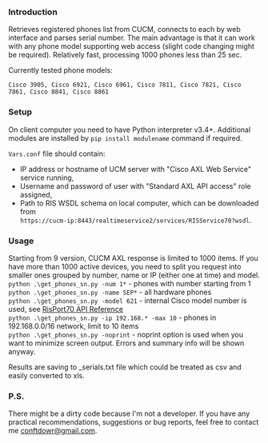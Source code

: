 ### Introduction
Retrieves registered phones list from CUCM, connects to each by web interface and parses serial number. The main advantage is that it can work with any phone model supporting web access (slight code changing might be required). Relatively fast, processing 1000 phones less than 25 sec.

Currently tested phone models:
```
Cisco 3905, Cisco 6921, Cisco 6961, Cisco 7811, Cisco 7821, Cisco 7861, Cisco 8841, Cisco 8861
```

### Setup
On client computer you need to have Python interpreter v3.4+. Additional modules are installed by `pip install modulename` command if required.  

`Vars.conf` file should contain: 
- IP address or hostname of UCM server with "Cisco AXL Web Service" service running, 
- Username and password of user with "Standard AXL API access" role assigned, 
- Path to RIS WSDL schema on local computer, which can be downloaded from  
`https://cucm-ip:8443/realtimeservice2/services/RISService70?wsdl`.

### Usage
Starting from 9 version, CUCM AXL response is limited to 1000 items. If you have more than 1000 active devices, you need to split you request into smaller ones grouped by number, name or IP (either one at time) and model.  
`python .\get_phones_sn.py -num 1*` - phones with number starting from 1  
`python .\get_phones_sn.py -name SEP*` - all hardware phones  
`python .\get_phones_sn.py -model 621` - internal Cisco model number is used, see [RisPort70 API Reference](https://developer.cisco.com/docs/sxml/#risport70-api-reference)  
`python .\get_phones_sn.py -ip 192.168.* -max 10` - phones in 192.168.0.0/16 network, limit to 10 items  
`python .\get_phones_sn.py -noprint` - noprint option is used when you want to minimize screen output. Errors and summary info will be shown anyway.  

Results are saving to _serials.txt file which could be treated as csv and easily converted to xls.

### P.S.
There might be a dirty code because I'm not a developer. If you have any practical recommendations, suggestions or bug reports, feel free to contact me conftdowr@gmail.com.
